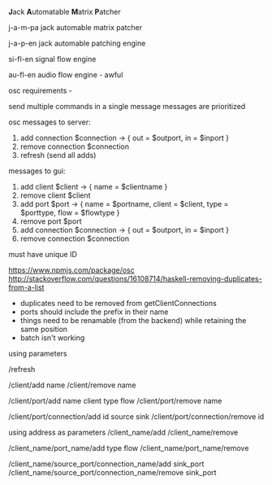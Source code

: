**J**ack **A**utomatable **M**atrix **P**atcher

j-a-m-pa jack automable matrix patcher

j-a-p-en jack automable patching engine

si-fl-en signal flow engine 


au-fl-en audio flow engine - awful


osc requirements -

send multiple commands in a single message
messages are prioritized



osc messages to server:
1. add connection $connection -> { out = $outport, in = $inport }
2. remove connection $connection
3. refresh (send all adds)


messages to gui:
1. add client $client -> { name = $clientname }
2. remove client $client
3. add port $port -> { name = $portname, client = $client, type = $porttype, flow = $flowtype }
4. remove port $port
5. add connection $connection -> { out = $outport, in = $inport }
6. remove connection $connection

must have unique ID

https://www.npmjs.com/package/osc
http://stackoverflow.com/questions/16108714/haskell-removing-duplicates-from-a-list

- duplicates need to be removed from getClientConnections
- ports should include the prefix in their name
- things need to be renamable (from the backend) while retaining the same position
- batch isn't working


using parameters

/refresh

/client/add name 
/client/remove name

/client/port/add name client type flow
/client/port/remove name

/client/port/connection/add id source sink
/client/port/connection/remove id


using address as parameters
/client_name/add
/client_name/remove

/client_name/port_name/add type flow
/client_name/port_name/remove

/client_name/source_port/connection_name/add sink_port
/client_name/source_port/connection_name/remove sink_port


